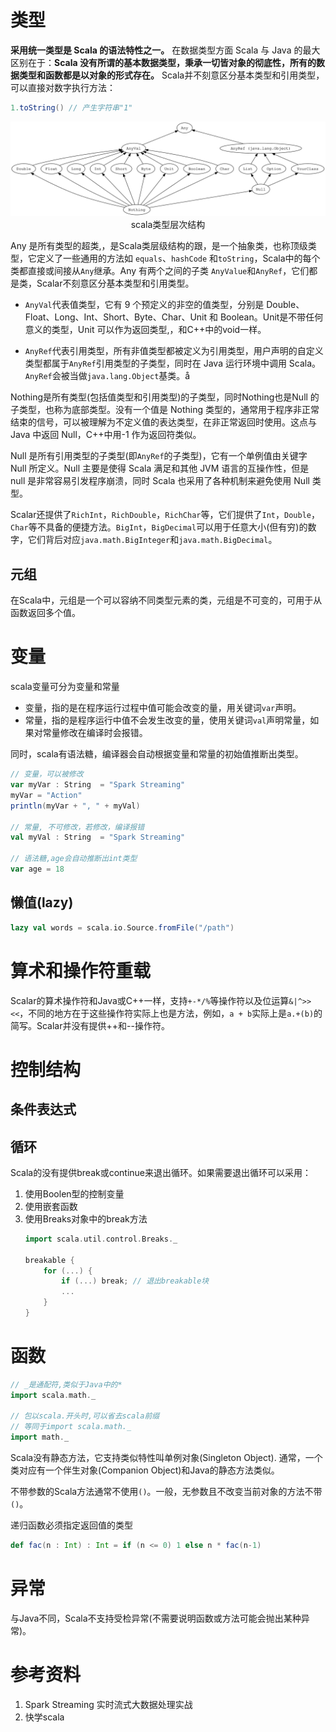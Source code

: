 
# 类型

**采用统一类型是 Scala 的语法特性之一。** 在数据类型方面 Scala 与 Java 的最大区别在于：**Scala 没有所谓的基本数据类型，秉承一切皆对象的彻底性，所有的数据类型和函数都是以对象的形式存在。** Scala并不刻意区分基本类型和引用类型，可以直接对数字执行方法：
```scala
1.toString() // 产生字符串"1"
```

<center>
    <img src="./img/scala_type_level.svg">
    <div>scala类型层次结构</div>
</center>

Any 是所有类型的超类,，是Scala类层级结构的跟，是一个抽象类，也称顶级类型，它定义了一些通用的方法如 `equals`、`hashCode` 和`toString`，Scala中的每个类都直接或间接从`Any`继承。Any 有两个之间的子类 `AnyValue`和`AnyRef`，它们都是类，Scalar不刻意区分基本类型和引用类型。

- `AnyVal`代表值类型，它有 9 个预定义的非空的值类型，分别是 Double、Float、Long、Int、Short、Byte、Char、Unit 和 Boolean。Unit是不带任何意义的类型，Unit 可以作为返回类型,，和C++中的void一样。

- `AnyRef`代表引用类型，所有非值类型都被定义为引用类型，用户声明的自定义类型都属于`AnyRef`引用类型的子类型，同时在 Java 运行环境中调用 Scala。`AnyRef`会被当做`java.lang.Object`基类。å

Nothing是所有类型(包括值类型和引用类型)的子类型，同时Nothing也是Null 的子类型，也称为底部类型。没有一个值是 Nothing 类型的，通常用于程序非正常结束的信号，可以被理解为不定义值的表达类型，在非正常返回时使用。这点与 Java 中返回 Null，C++中用-1 作为返回符类似。

Null 是所有引用类型的子类型(即`AnyRef`的子类型)，它有一个单例值由关键字 Null 所定义。Null 主要是使得 Scala 满足和其他 JVM 语言的互操作性，但是 null 是非常容易引发程序崩溃，同时 Scala 也采用了各种机制来避免使用 Null 类型。

Scalar还提供了`RichInt`，`RichDouble`，`RichChar`等，它们提供了`Int`，`Double`，`Char`等不具备的便捷方法。`BigInt`，`BigDecimal`可以用于任意大小(但有穷)的数字，它们背后对应`java.math.BigInteger`和`java.math.BigDecimal`。

## 元组

在Scala中，元组是一个可以容纳不同类型元素的类，元组是不可变的，可用于从函数返回多个值。

# 变量

scala变量可分为变量和常量

- 变量，指的是在程序运行过程中值可能会改变的量，用关键词`var`声明。
- 常量，指的是程序运行中值不会发生改变的量，使用关键词`val`声明常量，如果对常量修改在编译时会报错。

同时，scala有语法糖，编译器会自动根据变量和常量的初始值推断出类型。

```scala
// 变量，可以被修改
var myVar : String  = "Spark Streaming"
myVar = "Action"
println(myVar + ", " + myVal)

// 常量, 不可修改，若修改，编译报错
val myVal : String  = "Spark Streaming"

// 语法糖,age会自动推断出int类型
var age = 18
```
## 懒值(lazy)
```scala
lazy val words = scala.io.Source.fromFile("/path")
```

# 算术和操作符重载
Scalar的算术操作符和Java或C++一样，支持`+-*/%`等操作符以及位运算`&|^>> <<`，不同的地方在于这些操作符实际上也是方法，例如，`a + b`实际上是`a.+(b)`的简写。Scalar并没有提供++和--操作符。

# 控制结构

## 条件表达式

## 循环
Scala的没有提供break或continue来退出循环。如果需要退出循环可以采用：
1. 使用Boolen型的控制变量
2. 使用嵌套函数
3. 使用Breaks对象中的break方法
    ```scala
    import scala.util.control.Breaks._

    breakable {
        for (...) {
            if (...) break; // 退出breakable块
            ...
        }
    }
    ```

# 函数
```scala
// _是通配符,类似于Java中的*
import scala.math._

// 包以scala.开头时,可以省去scala前缀
// 等同于import scala.math._
import math._
```

Scala没有静态方法，它支持类似特性叫单例对象(Singleton Object). 通常，一个类对应有一个伴生对象(Companion Object)和Java的静态方法类似。

不带参数的Scala方法通常不使用`()`。一般，无参数且不改变当前对象的方法不带`()`。

递归函数必须指定返回值的类型
```scala
def fac(n : Int) : Int = if (n <= 0) 1 else n * fac(n-1)
```

# 异常
与Java不同，Scala不支持受检异常(不需要说明函数或方法可能会抛出某种异常)。


# 参考资料
1. Spark Streaming 实时流式大数据处理实战
2. 快学scala
